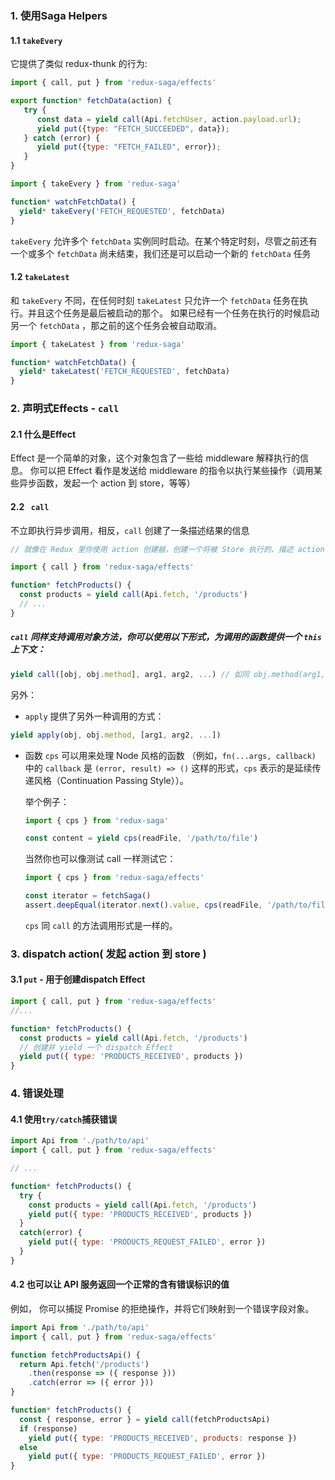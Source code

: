 ### 1. 使用Saga Helpers

#### 1.1 `takeEvery`

它提供了类似 redux-thunk 的行为: 

```js
import { call, put } from 'redux-saga/effects'

export function* fetchData(action) {
   try {
      const data = yield call(Api.fetchUser, action.payload.url);
      yield put({type: "FETCH_SUCCEEDED", data});
   } catch (error) {
      yield put({type: "FETCH_FAILED", error});
   }
}
```

```js
import { takeEvery } from 'redux-saga'

function* watchFetchData() {
  yield* takeEvery('FETCH_REQUESTED', fetchData)
}
```

`takeEvery` 允许多个 `fetchData` 实例同时启动。在某个特定时刻，尽管之前还有一个或多个 `fetchData` 尚未结束，我们还是可以启动一个新的 `fetchData` 任务

#### 1.2 `takeLatest`

和 `takeEvery` 不同，在任何时刻 `takeLatest` 只允许一个 `fetchData` 任务在执行。并且这个任务是最后被启动的那个。 如果已经有一个任务在执行的时候启动另一个 `fetchData` ，那之前的这个任务会被自动取消。

```js
import { takeLatest } from 'redux-saga'

function* watchFetchData() {
  yield* takeLatest('FETCH_REQUESTED', fetchData)
}
```



### 2. 声明式Effects - `call`

#### 2.1 什么是Effect

Effect 是一个简单的对象，这个对象包含了一些给 middleware 解释执行的信息。 你可以把 Effect 看作是发送给 middleware 的指令以执行某些操作（调用某些异步函数，发起一个 action 到 store，等等）

#### 2.2 ` call`

不立即执行异步调用，相反，`call` 创建了一条描述结果的信息

```js
// 就像在 Redux 里你使用 action 创建器，创建一个将被 Store 执行的、描述 action 的纯文本对象。 call 创建一个纯文本对象描述函数调用。redux-saga middleware 确保执行函数调用并在响应被 resolve 时恢复 generator。

import { call } from 'redux-saga/effects'

function* fetchProducts() {
  const products = yield call(Api.fetch, '/products')
  // ...
}
```

##### `call` 同样支持调用对象方法，你可以使用以下形式，为调用的函数提供一个 `this` 上下文：

```javascript
yield call([obj, obj.method], arg1, arg2, ...) // 如同 obj.method(arg1, arg2 ...)
```

另外：

- `apply` 提供了另外一种调用的方式：

```javascript
yield apply(obj, obj.method, [arg1, arg2, ...])
```

- 函数 `cps` 可以用来处理 Node 风格的函数 （例如，`fn(...args, callback)` 中的 `callback` 是 `(error, result) => ()` 这样的形式，`cps` 表示的是延续传递风格（Continuation Passing Style））。

  举个例子：

  ```javascript
  import { cps } from 'redux-saga'
  
  const content = yield cps(readFile, '/path/to/file')
  ```

  当然你也可以像测试 call 一样测试它：

  ```javascript
  import { cps } from 'redux-saga/effects'
  
  const iterator = fetchSaga()
  assert.deepEqual(iterator.next().value, cps(readFile, '/path/to/file') )
  ```

  `cps` 同 `call` 的方法调用形式是一样的。



### 3. dispatch action( 发起 action 到 store )

#### 3.1 `put` - 用于创建dispatch Effect

```js
import { call, put } from 'redux-saga/effects'
//...

function* fetchProducts() {
  const products = yield call(Api.fetch, '/products')
  // 创建并 yield 一个 dispatch Effect
  yield put({ type: 'PRODUCTS_RECEIVED', products })
}
```



### 4. 错误处理

#### 4.1 使用`try/catch`捕获错误

```js
import Api from './path/to/api'
import { call, put } from 'redux-saga/effects'

// ...

function* fetchProducts() {
  try {
    const products = yield call(Api.fetch, '/products')
    yield put({ type: 'PRODUCTS_RECEIVED', products })
  }
  catch(error) {
    yield put({ type: 'PRODUCTS_REQUEST_FAILED', error })
  }
}
```

#### 4.2 也可以让 API 服务返回一个正常的含有错误标识的值

例如， 你可以捕捉 Promise 的拒绝操作，并将它们映射到一个错误字段对象。

```js
import Api from './path/to/api'
import { call, put } from 'redux-saga/effects'

function fetchProductsApi() {
  return Api.fetch('/products')
    .then(response => ({ response }))
    .catch(error => ({ error }))
}

function* fetchProducts() {
  const { response, error } = yield call(fetchProductsApi)
  if (response)
    yield put({ type: 'PRODUCTS_RECEIVED', products: response })
  else
    yield put({ type: 'PRODUCTS_REQUEST_FAILED', error })
}
```

